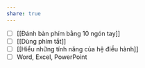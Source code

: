 ```yaml
---
share: true
---
```

- [ ] [[Đánh bàn phím bằng 10 ngón tay]]
- [ ] [[Dùng phím tắt]]
- [ ] [[Hiểu những tính năng của hệ điều hành]]
- [ ] Word, Excel, PowerPoint

